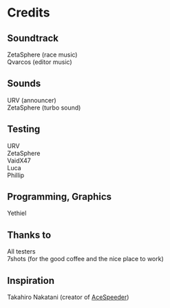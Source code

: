 # Credits

## Soundtrack

ZetaSphere (race music)  
Qvarcos (editor music)

## Sounds

URV (announcer)  
ZetaSphere (turbo sound)

## Testing

URV  
ZetaSphere  
VaidX47  
Luca  
Phillip  

## Programming, Graphics

Yethiel

## Thanks to

All testers  
7shots (for the good coffee and the nice place to work)

## Inspiration

Takahiro Nakatani (creator of [AceSpeeder](http://www.raingraph.com/artist))
